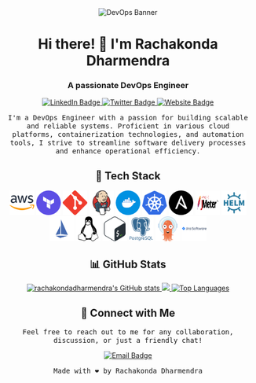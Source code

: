 <!-- Banner -->
<div align="center">
  <img src="https://img.freepik.com/free-photo/beautiful-office-space-cartoon-style\_23-2151043303.jpg" alt="DevOps Banner" width="800" height="300" />
</div>

<!-- Header -->
<h1 align="center">Hi there! 👋 I'm Rachakonda Dharmendra</h1>
<h3 align="center">A passionate DevOps Engineer</h3>

<!-- Badges -->
<p align="center">
  <a href="https://www.linkedin.com/in/rachakonda-dharmendra/" target="_blank" rel="noopener noreferrer">
    <img src="https://img.shields.io/badge/-LinkedIn-blue?style=flat-square&logo=Linkedin&logoColor=white" alt="LinkedIn Badge" />
  </a>
  <a href="https://twitter.com/yourtwitterhandle" target="_blank" rel="noopener noreferrer">
    <img src="https://img.shields.io/badge/-Twitter-1ca0f1?style=flat-square&labelColor=1ca0f1&logo=twitter&logoColor=white" alt="Twitter Badge" />
  </a>
  <a href="https://www.rachakondadharmendra.info" target="_blank" rel="noopener noreferrer">
    <img src="https://img.shields.io/badge/-Website-success?style=flat-square&logo=Google-Chrome&logoColor=white" alt="Website Badge" />
  </a>
</p>

<!-- About Me -->
<p align="center">
  <samp>
    I'm a DevOps Engineer with a passion for building scalable and reliable systems. Proficient in various cloud platforms, containerization technologies, and automation tools, I strive to streamline software delivery processes and enhance operational efficiency.
  </samp>
</p>

<!-- Tech Stack -->
<h2 align="center">🚀 Tech Stack</h2>
<div align="center">
  <img src="./DevOps_Icons/aws.png" alt="AWS" title="AWS" width="50" height="50" />
  <img src="./DevOps_Icons/terraform.png" alt="Terraform" title="Terraform" width="50" height="50" />
  <img src="./DevOps_Icons/git.png" alt="Git" title="Git" width="50" height="50" />
  <img src="./DevOps_Icons/jenkins.png" alt="Jenkins" title="Jenkins" width="50" height="50" />
  <img src="./DevOps_Icons/docker.png" alt="Docker" title="Docker" width="50" height="50" />
  <img src="./DevOps_Icons/kubernetes.png" alt="Kubernetes" title="Kubernetes" width="50" height="50" />
  <img src="./DevOps_Icons/ansible.png" alt="Ansible" title="Ansible" width="50" height="50" />
  <img src="./DevOps_Icons/jmeter.png" alt="Jmeter" title="Jmeter" width="50" height="50" />
  <img src="./DevOps_Icons/helm.png" alt="Helm" title="Helm" width="50" height="50" />
  <img src="./DevOps_Icons/istio.png" alt="Istio" title="Istio" width="50" height="50" />
  <img src="./DevOps_Icons/linux.png" alt="Linux" title="Linux" width="50" height="50" />
  <img src="./DevOps_Icons/bash.png" alt="Bash Scripting" title="Bash Scripting" width="50" height="50" />
  <img src="./DevOps_Icons/postgresql.png" alt="Postresql" title="Postresql" width="50" height="50" />
  <img src="./DevOps_Icons/argocd.png" alt="ArgoCD" title="ArgoCD" width="50" height="50" />
  <img src="./DevOps_Icons/jira.png" alt="Jira Software" title="Jira Software" width="50" height="50" />
</div>

<!-- GitHub Stats -->
<h2 align="center">📊 GitHub Stats</h2>
<div align="center">
  <a href="https://github.com/rachakondadharmendra" target="_blank" rel="noopener noreferrer">
    <img src="https://github-readme-stats.vercel.app/api?username=rachakondadharmendra&show_icons=true&hide=&count_private=true&title_color=0891b2&text_color=ffffff&icon_color=0891b2&bg_color=1c1917&hide_border=true&show_icons=true" alt="rachakondadharmendra's GitHub stats" />
  </a>
  <a href="https://github.com/rachakondadharmendra" target="_blank" rel="noopener noreferrer">
    <img src="https://github-readme-streak-stats.herokuapp.com/?user=rachakondadharmendra&stroke=ffffff&background=1c1917&ring=0891b2&fire=0891b2&currStreakNum=ffffff&currStreakLabel=0891b2&sideNums=ffffff&sideLabels=ffffff&dates=ffffff&hide_border=true" />
  </a>
  <a href="https://github.com/rachakondadharmendra" target="_blank" rel="noopener noreferrer">
    <img src="https://github-readme-stats.vercel.app/api/top-langs/?username=rachakondadharmendra&langs_count=10&title_color=0891b2&text_color=ffffff&icon_color=0891b2&bg_color=1c1917&hide_border=true&locale=en&custom_title=Top%20%Languages" alt="Top Languages" />
  </a>
</div>

<!-- Contact Me -->
<h2 align="center">💬 Connect with Me</h2>
<p align="center">
  <samp>
    Feel free to reach out to me for any collaboration, discussion, or just a friendly chat!
  </samp>
</p>
<p align="center">
  <a href="mailto:rachakondadharmendra@gmail.com" target="_blank" rel="noopener noreferrer">
    <img src="https://img.shields.io/badge/-Email-D14836?style=flat-square&logo=Gmail&logoColor=white" alt="Email Badge" />
  </a>
</p>

<!-- Footer -->
<p align="center">
  <samp>
    Made with ❤️ by Rachakonda Dharmendra
  </samp>
</p>
